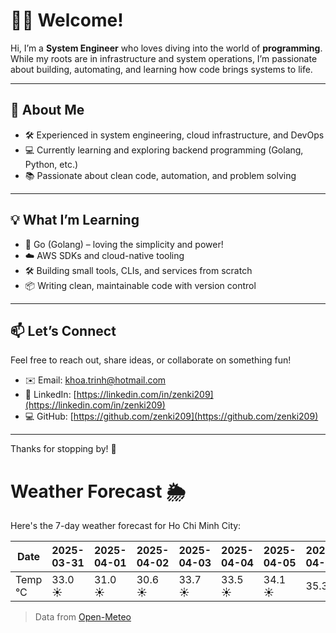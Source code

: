 # 👨‍💻 Welcome!

Hi, I’m a **System Engineer** who loves diving into the world of **programming**. While my roots are in infrastructure and system operations, I’m passionate about building, automating, and learning how code brings systems to life.

---

## 🚀 About Me

- 🛠️ Experienced in system engineering, cloud infrastructure, and DevOps
- 💻 Currently learning and exploring backend programming (Golang, Python, etc.)
- 📚 Passionate about clean code, automation, and problem solving

---

## 💡 What I’m Learning

- 🧠 Go (Golang) – loving the simplicity and power!
- ☁️ AWS SDKs and cloud-native tooling
- 🛠️ Building small tools, CLIs, and services from scratch
- 📦 Writing clean, maintainable code with version control

---

## 📫 Let’s Connect

Feel free to reach out, share ideas, or collaborate on something fun!

- ✉️ Email: khoa.trinh@hotmail.com
- 🔗 LinkedIn: [https://linkedin.com/in/zenki209](https://linkedin.com/in/zenki209)  
- 💻 GitHub: [https://github.com/zenki209](https://github.com/zenki209)

---

Thanks for stopping by! 🌱


# Weather Forecast 🌦️

Here's the 7-day weather forecast for Ho Chi Minh City:

| Date     | 2025-03-31  | 2025-04-01  | 2025-04-02  | 2025-04-03  | 2025-04-04  | 2025-04-05  | 2025-04-06 |
| -------- | ----------- | ----------- | ----------- | ----------- | ----------- | ----------- | ---------- |
| Temp °C  | 33.0 ☀️     | 31.0 ☀️     | 30.6 ☀️     | 33.7 ☀️     | 33.5 ☀️     | 34.1 ☀️     | 35.3 🔥     |


> Data from [Open-Meteo](https://open-meteo.com)